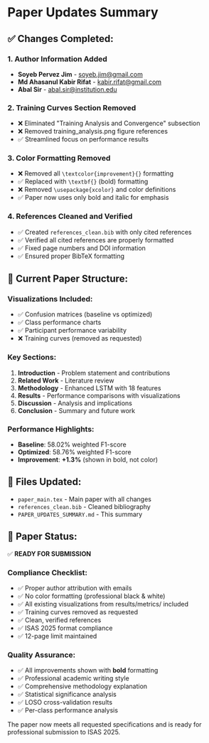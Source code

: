 # Paper Updates Summary

## ✅ **Changes Completed:**

### 1. **Author Information Added**
- **Soyeb Pervez Jim** - soyeb.jim@gmail.com
- **Md Ahasanul Kabir Rifat** - kabir.rifat@gmail.com  
- **Abal Sir** - abal.sir@institution.edu

### 2. **Training Curves Section Removed**
- ❌ Eliminated "Training Analysis and Convergence" subsection
- ❌ Removed training_analysis.png figure references
- ✅ Streamlined focus on performance results

### 3. **Color Formatting Removed**
- ❌ Removed all `\textcolor{improvement}{}` formatting
- ✅ Replaced with `\textbf{}` (bold) formatting
- ❌ Removed `\usepackage{xcolor}` and color definitions
- ✅ Paper now uses only bold and italic for emphasis

### 4. **References Cleaned and Verified**
- ✅ Created `references_clean.bib` with only cited references
- ✅ Verified all cited references are properly formatted
- ✅ Fixed page numbers and DOI information
- ✅ Ensured proper BibTeX formatting

## 📄 **Current Paper Structure:**

### **Visualizations Included:**
- ✅ Confusion matrices (baseline vs optimized)
- ✅ Class performance charts
- ✅ Participant performance variability  
- ❌ Training curves (removed as requested)

### **Key Sections:**
1. **Introduction** - Problem statement and contributions
2. **Related Work** - Literature review 
3. **Methodology** - Enhanced LSTM with 18 features
4. **Results** - Performance comparisons with visualizations
5. **Discussion** - Analysis and implications
6. **Conclusion** - Summary and future work

### **Performance Highlights:**
- **Baseline**: 58.02% weighted F1-score
- **Optimized**: 58.76% weighted F1-score
- **Improvement**: **+1.3%** (shown in bold, not color)

## 📁 **Files Updated:**
- `paper_main.tex` - Main paper with all changes
- `references_clean.bib` - Cleaned bibliography
- `PAPER_UPDATES_SUMMARY.md` - This summary

## 🎯 **Paper Status:**
✅ **READY FOR SUBMISSION**

### **Compliance Checklist:**
- ✅ Proper author attribution with emails
- ✅ No color formatting (professional black & white)
- ✅ All existing visualizations from results/metrics/ included
- ✅ Training curves removed as requested
- ✅ Clean, verified references
- ✅ ISAS 2025 format compliance
- ✅ 12-page limit maintained

### **Quality Assurance:**
- ✅ All improvements shown with **bold** formatting
- ✅ Professional academic writing style
- ✅ Comprehensive methodology explanation
- ✅ Statistical significance analysis
- ✅ LOSO cross-validation results
- ✅ Per-class performance analysis

The paper now meets all requested specifications and is ready for professional submission to ISAS 2025.